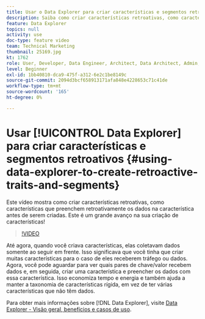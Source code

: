 ```yaml
---
title: Usar o Data Explorer para criar características e segmentos retroativos
description: Saiba como criar características retroativas, como características que preenchem retroativamente os dados na característica antes de serem criadas. Este é um grande avanço na sua criação de características!
feature: Data Explorer
topics: null
activity: use
doc-type: feature video
team: Technical Marketing
thumbnail: 25169.jpg
kt: 1762
role: User, Developer, Data Engineer, Architect, Data Architect, Admin, Leader
level: Beginner
exl-id: 1bb40810-dca9-475f-a312-6e2c1be8149c
source-git-commit: 2094d3bcf658913171afa848e4228653c71c41de
workflow-type: tm+mt
source-wordcount: '165'
ht-degree: 0%

---
```


# Usar [!UICONTROL Data Explorer] para criar características e segmentos retroativos {#using-data-explorer-to-create-retroactive-traits-and-segments}

Este vídeo mostra como criar características retroativas, como características que preenchem retroativamente os dados na característica antes de serem criadas. Este é um grande avanço na sua criação de características!

>[!VIDEO](https://video.tv.adobe.com/v/30832/?quality=12&captions=por_br)

Até agora, quando você criava características, elas coletavam dados somente ao seguir em frente. Isso significava que você tinha que criar muitas características para o caso de eles receberem tráfego ou dados. Agora, você pode aguardar para ver quais pares de chave/valor recebem dados e, em seguida, criar uma característica e preencher os dados com essa característica. Isso economiza tempo e energia e também ajuda a manter a taxonomia de características rígida, em vez de ter várias características que não têm dados.

Para obter mais informações sobre [!DNL Data Explorer], visite [Data Explorer - Visão geral, benefícios e casos de uso](https://experiencecloud.adobe.com/resources/help/pt_BR/aam/data-explorer.html).
